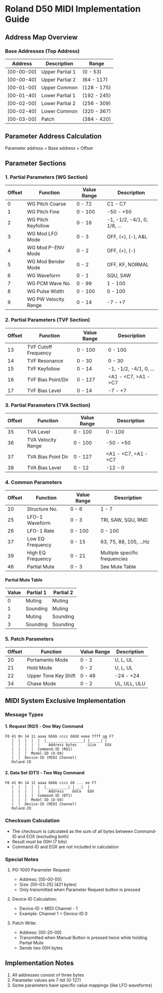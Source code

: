 # Roland D50 MIDI Implementation Guide

## Address Map Overview

### Base Addresses (Top Address)
| Address     | Description    | Range       |
|------------|---------------|-------------|
| [00-00-00] | Upper Partial 1 | (0 - 53)    |
| [00-00-40] | Upper Partial 2 | (64 - 117)  |
| [00-01-00] | Upper Common   | (128 - 175) |
| [00-01-40] | Lower Partial 1 | (192 - 245) |
| [00-02-00] | Lower Partial 2 | (256 - 309) |
| [00-02-40] | Lower Common   | (320 - 367) |
| [00-03-00] | Patch          | (384 - 420) |

## Parameter Address Calculation
Parameter address = Base address + Offset

## Parameter Sections

### 1. Partial Parameters (WG Section)
| Offset | Function              | Value Range | Description                  |
|--------|----------------------|-------------|------------------------------|
| 0      | WG Pitch Coarse      | 0 - 72      | C1 - C7                     |
| 1      | WG Pitch Fine        | 0 - 100     | -50 - +50                   |
| 2      | WG Pitch Keyfollow   | 0 - 16      | -1, -1/2, -4/1, 0, 1/8, ... |
| 3      | WG Mod LFO Mode      | 0 - 3       | OFF, (+), (-), A&L          |
| 4      | WG Mod P-ENV Mode    | 0 - 2       | OFF, (+), (-)               |
| 5      | WG Mod Bender Mode   | 0 - 2       | OFF, KF, NORMAL             |
| 6      | WG Waveform          | 0 - 1       | SQU, SAW                    |
| 7      | WG PCM Wave No.      | 0 - 99      | 1 - 100                     |
| 8      | WG Pulse Width       | 0 - 100     | 0 - 100                     |
| 9      | WG PW Velocity Range | 0 - 14      | -7 - +7                     |

### 2. Partial Parameters (TVF Section)
| Offset | Function              | Value Range | Description                  |
|--------|----------------------|-------------|------------------------------|
| 13     | TVF Cutoff Frequency | 0 - 100     | 0 - 100                     |
| 14     | TVF Resonance        | 0 - 30      | 0 - 30                      |
| 15     | TVF Keyfollow        | 0 - 14      | -1, -1/2, -4/1, 0, ...      |
| 16     | TVF Bias Point/Dir   | 0 - 127     | <A1 - <C7, >A1 - >C7        |
| 17     | TVF Bias Level       | 0 - 14      | -7 - +7                     |

### 3. Partial Parameters (TVA Section)
| Offset | Function              | Value Range | Description                  |
|--------|----------------------|-------------|------------------------------|
| 35     | TVA Level            | 0 - 100     | 0 - 100                     |
| 36     | TVA Velocity Range   | 0 - 100     | -50 - +50                   |
| 37     | TVA Bias Point Dir   | 0 - 127     | <A1 - <C7, >A1 - >C7        |
| 38     | TVA Bias Level       | 0 - 12      | -12 - 0                     |

### 4. Common Parameters
| Offset | Function              | Value Range | Description                  |
|--------|----------------------|-------------|------------------------------|
| 10     | Structure No.        | 0 - 6       | 1 - 7                       |
| 25     | LFO-1 Waveform       | 0 - 3       | TRI, SAW, SQU, RND          |
| 26     | LFO-1 Rate           | 0 - 100     | 0 - 100                     |
| 37     | Low EQ Frequency     | 0 - 15      | 63, 75, 88, 105, ...Hz      |
| 39     | High EQ Frequency    | 0 - 21      | Multiple specific frequencies|
| 46     | Partial Mute         | 0 - 3       | See Mute Table              |

#### Partial Mute Table
| Value | Partial 1 | Partial 2 |
|-------|-----------|-----------|
| 0     | Muting    | Muting    |
| 1     | Sounding  | Muting    |
| 2     | Muting    | Sounding  |
| 3     | Sounding  | Sounding  |

### 5. Patch Parameters
| Offset | Function              | Value Range | Description                  |
|--------|----------------------|-------------|------------------------------|
| 20     | Portamento Mode      | 0 - 2       | U, L, UL                     |
| 21     | Hold Mode            | 0 - 2       | U, L, UL                     |
| 22     | Upper Tone Key Shift | 0 - 48      | -24 - +24                    |
| 34     | Chase Mode           | 0 - 2       | UL, ULL, ULU                 |

## MIDI System Exclusive Implementation

### Message Types

#### 1. Request (RQ1) - One Way Command
```
F0 41 0n 14 11 aaaa bbbb cccc dddd eeee ffff gg F7
   |  |  |  |  |  |_________________| |_____| |
   |  |  |  |  |    Address bytes     Size    EOX
   |  |  |  |  Command-ID (RQ1)
   |  |  |  Model-ID (D-50)
   |  |  Device-ID (MIDI Channel)
   Roland-ID
```

#### 2. Data Set (DT1) - Two Way Command
```
F0 41 0n 14 12 aaaa bbbb cccc dd ... ee F7
   |  |  |  |  |  |__________| |___|  |
   |  |  |  |  |    Address    Data   EOX
   |  |  |  |  Command-ID (DT1)
   |  |  |  Model-ID (D-50)
   |  |  Device-ID (MIDI Channel)
   Roland-ID
```

### Checksum Calculation
- The checksum is calculated as the sum of all bytes between Command-ID and EOX (excluding both)
- Result must be 00H (7 bits)
- Command-ID and EOX are not included in calculation

### Special Notes
1. PG-1000 Parameter Request:
   - Address: [00-00-00]
   - Size: [00-03-25] (421 bytes)
   - Only transmitted when Parameter Request button is pressed

2. Device-ID Calculation:
   - Device-ID = MIDI Channel - 1
   - Example: Channel 1 = Device-ID 0

3. Patch Write:
   - Address: [00-20-00]
   - Transmitted when Manual Button is pressed twice while holding Partial Mute
   - Sends two 00H bytes

## Implementation Notes
1. All addresses consist of three bytes
2. Parameter values are 7-bit (0-127)
3. Some parameters have specific value mappings (like LFO waveforms)
